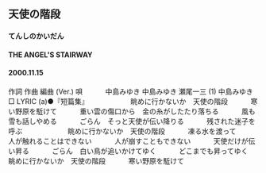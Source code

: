 ## 天使の階段
#### てんしのかいだん
#### THE ANGEL'S STAIRWAY
#### 2000.11.15


作詞  作曲  編曲 (Ver.)   唄　　　
中島みゆき   中島みゆき   瀬尾一三 (1)  中島みゆき　　　
□ LYRIC (a)●『短篇集』　　　
　　　
眺めに行かないか　天使の階段　　　
寒い野原を駈けて　　　
重い雲の傷口から　金の糸がしたたり落ちる　　　
風も雪も話しやめる　　　
ごらん　そっと天使が伝い降りる　　　
残された迷子を呼ぶ　　　
　　　
眺めに行かないか　天使の階段　　　
凍る水を渡って　　　
人が触れることはできない　　　
人が崩すこともできない　　　
天使だけが伝い昇る　　　
ごらん　白い鳥が追いかけてゆく　　　
どこまでも昇ってゆく　　　
　　　
眺めに行かないか　天使の階段　　　
寒い野原を駈けて　　　